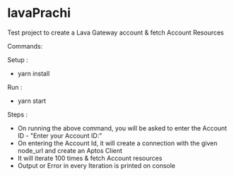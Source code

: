 # lavaPrachi

Test project to create a Lava Gateway account & fetch Account Resources

Commands:

Setup : 
- yarn install

Run :
- yarn start

Steps :

- On running the above command, you will be asked to enter the Account ID - "Enter your Account ID:"
- On entering the Account Id, it will create a connection with the given node_url and create an Aptos Client
- It will iterate 100 times & fetch Account resources
- Output or Error in every Iteration is printed on console
